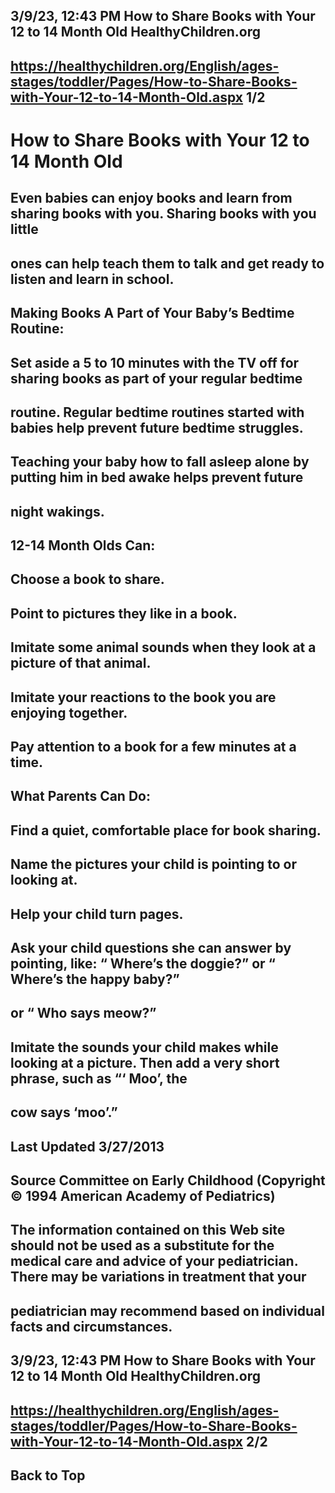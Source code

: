 ## 3/9/23, 12:43 PM How to Share Books with Your 12 to 14 Month Old HealthyChildren.org 

## https://healthychildren.org/English/ages-stages/toddler/Pages/How-to-Share-Books-with-Your-12-to-14-Month-Old.aspx 1/2 

# How to Share Books with Your 12 to 14 Month Old 

## Even babies can enjoy books and learn from sharing books with you. Sharing books with you little 

## ones can help teach them to talk and get ready to listen and learn in school. 

## Making Books A Part of Your Baby’s Bedtime Routine: 

## Set aside a 5 to 10 minutes with the TV off for sharing books as part of your regular bedtime 

## routine. Regular bedtime routines started with babies help prevent future bedtime struggles. 

## Teaching your baby how to fall asleep alone by putting him in bed awake helps prevent future 

## night wakings. 

## 12-14 Month Olds Can: 

## Choose a book to share. 

## Point to pictures they like in a book. 

## Imitate some animal sounds when they look at a picture of that animal. 

## Imitate your reactions to the book you are enjoying together. 

## Pay attention to a book for a few minutes at a time. 

## What Parents Can Do: 

## Find a quiet, comfortable place for book sharing. 

## Name the pictures your child is pointing to or looking at. 

## Help your child turn pages. 

## Ask your child questions she can answer by pointing, like: “ Where’s the doggie?” or “ Where’s the happy baby?” 

## or “ Who says meow?” 

## Imitate the sounds your child makes while looking at a picture. Then add a very short phrase, such as “‘ Moo’, the 

## cow says ‘moo’.” 

## Last Updated 3/27/2013 

## Source Committee on Early Childhood (Copyright © 1994 American Academy of Pediatrics) 

## The information contained on this Web site should not be used as a substitute for the medical care and advice of your pediatrician. There may be variations in treatment that your 

## pediatrician may recommend based on individual facts and circumstances. 


## 3/9/23, 12:43 PM How to Share Books with Your 12 to 14 Month Old HealthyChildren.org 

## https://healthychildren.org/English/ages-stages/toddler/Pages/How-to-Share-Books-with-Your-12-to-14-Month-Old.aspx 2/2 

## Back to Top 


